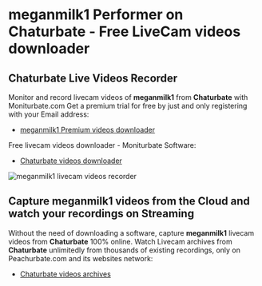 # meganmilk1 Performer on Chaturbate - Free LiveCam videos downloader

## Chaturbate Live Videos Recorder

Monitor and record livecam videos of **meganmilk1** from **Chaturbate** with Moniturbate.com
Get a premium trial for free by just and only registering with your Email address:
* [meganmilk1 Premium videos downloader](https://moniturbate.com/request-demo-licence-key.html)

Free livecam videos downloader - Moniturbate Software:
* [Chaturbate videos downloader](https://moniturbate.com/moniturbate-download-software.html)

![meganmilk1 livecam videos recorder](https://peachurnet.com/templates/moniturbate-software.png)


## Capture meganmilk1 videos from the Cloud and watch your recordings on Streaming

Without the need of downloading a software, capture **meganmilk1** livecam videos from **Chaturbate** 100% online.
Watch Livecam archives from **Chaturbate** unlimitedly from thousands of existing recordings, only on Peachurbate.com and its websites network:
* [Chaturbate videos archives](https://peachurnet.com/)